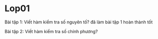 # Lop01

Bài tập 1: Viết hàm kiểm tra số nguyên tố?
đã làm bài tập 1 hoàn thành tốt

Bài tập 2: Viết hàm kiểm tra số chính phương?
